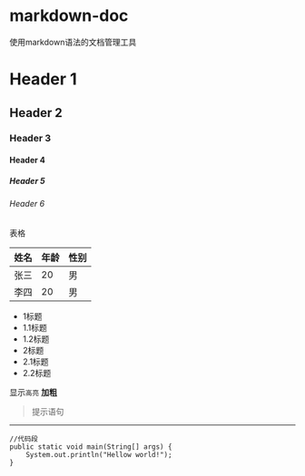# markdown-doc
使用markdown语法的文档管理工具

# Header 1
## Header 2
### Header 3
#### Header 4
##### Header 5
###### Header 6

表格

| 姓名 | 年龄 | 性别|
| -------- |---------|---------|
| 张三 | 20 |男 |
| 李四 | 20 |男 |

* 1标题
 * 1.1标题
 * 1.2标题
* 2标题
 * 2.1标题
 * 2.2标题

显示`高亮` **加粗**

>提示语句


---

```
//代码段
public static void main(String[] args) {
	System.out.println("Hellow world!");
}
```
